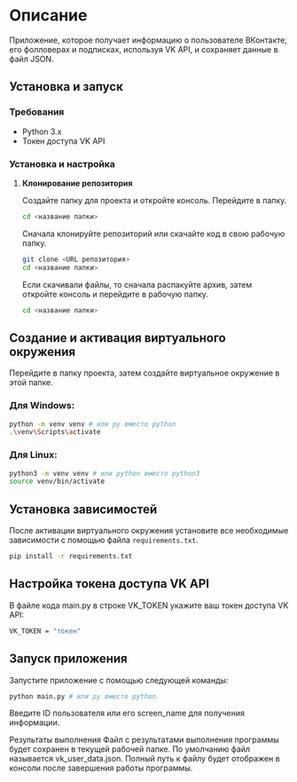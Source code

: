# Описание

Приложение, которое получает информацию о пользователе ВКонтакте, его фолловерах и подписках, используя VK API, и сохраняет данные в файл JSON.

## Установка и запуск

### Требования
- Python 3.x
- Токен доступа VK API

### Установка и настройка

1. **Клонирование репозитория**
   
   Создайте папку для проекта и откройте консоль. Перейдите в папку.
   
   ```bash
   cd <название папки>
   ```
   Сначала клонируйте репозиторий или скачайте код в свою рабочую папку.

   ```bash
   git clone <URL репозитория>
   cd <название папки>
   ```
   Если скачивали файлы, то сначала распакуйте архив, затем откройте консоль и перейдите в рабочую папку.
   ```bash
   cd <название папки>
   ```

## Создание и активация виртуального окружения

   Перейдите в папку проекта, затем создайте виртуальное окружение в этой папке.

### Для Windows:

   ```bash
   python -m venv venv # или py вместо python
   .\venv\Scripts\activate
   ```

### Для Linux:

   ```bash
   python3 -m venv venv # или python вместо python3
   source venv/bin/activate
   ```
   
## Установка зависимостей

После активации виртуального окружения установите все необходимые зависимости с помощью файла `requirements.txt`.

   ```bash
   pip install -r requirements.txt
   ```
## Настройка токена доступа VK API
В файле кода main.py в строке VK_TOKEN укажите ваш токен доступа VK API:

   ```bash
   VK_TOKEN = "токен"
   ```
## Запуск приложения
Запустите приложение с помощью следующей команды:

   ```bash
   python main.py # или py вместо python
   ```
Введите ID пользователя или его screen_name для получения информации.

Результаты выполнения
Файл с результатами выполнения программы будет сохранен в текущей рабочей папке. По умолчанию файл называется vk_user_data.json. Полный путь к файлу будет отображен в консоли после завершения работы программы.
